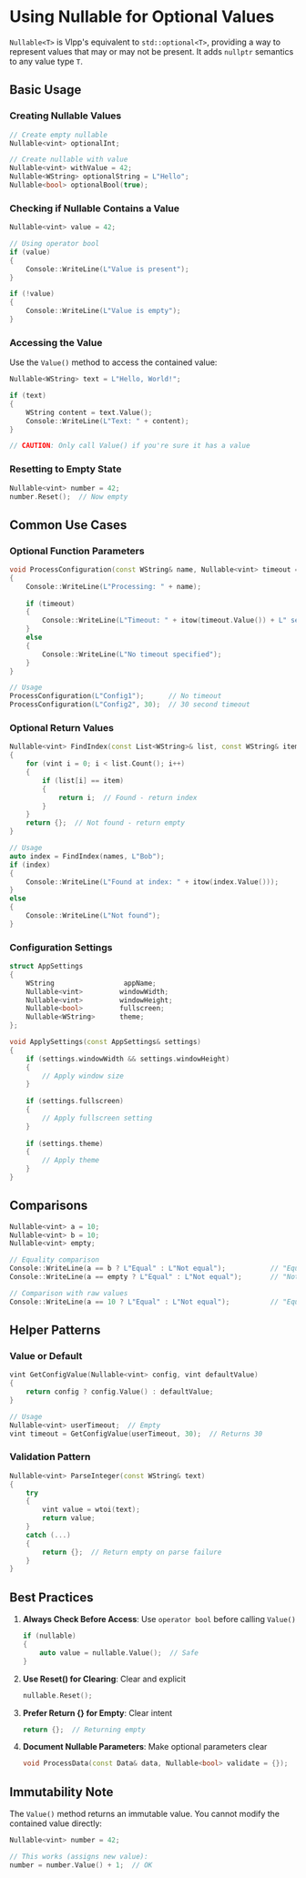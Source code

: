 # Using Nullable for Optional Values

`Nullable<T>` is Vlpp's equivalent to `std::optional<T>`, providing a way to represent values that may or may not be present. It adds `nullptr` semantics to any value type `T`.

## Basic Usage

### Creating Nullable Values

```cpp
// Create empty nullable
Nullable<vint> optionalInt;

// Create nullable with value
Nullable<vint> withValue = 42;
Nullable<WString> optionalString = L"Hello";
Nullable<bool> optionalBool(true);
```

### Checking if Nullable Contains a Value

```cpp
Nullable<vint> value = 42;

// Using operator bool
if (value)
{
    Console::WriteLine(L"Value is present");
}

if (!value)
{
    Console::WriteLine(L"Value is empty");
}
```

### Accessing the Value

Use the `Value()` method to access the contained value:

```cpp
Nullable<WString> text = L"Hello, World!";

if (text)
{
    WString content = text.Value();
    Console::WriteLine(L"Text: " + content);
}

// CAUTION: Only call Value() if you're sure it has a value
```

### Resetting to Empty State

```cpp
Nullable<vint> number = 42;
number.Reset();  // Now empty
```

## Common Use Cases

### Optional Function Parameters

```cpp
void ProcessConfiguration(const WString& name, Nullable<vint> timeout = {})
{
    Console::WriteLine(L"Processing: " + name);
    
    if (timeout)
    {
        Console::WriteLine(L"Timeout: " + itow(timeout.Value()) + L" seconds");
    }
    else
    {
        Console::WriteLine(L"No timeout specified");
    }
}

// Usage
ProcessConfiguration(L"Config1");      // No timeout
ProcessConfiguration(L"Config2", 30);  // 30 second timeout
```

### Optional Return Values

```cpp
Nullable<vint> FindIndex(const List<WString>& list, const WString& item)
{
    for (vint i = 0; i < list.Count(); i++)
    {
        if (list[i] == item)
        {
            return i;  // Found - return index
        }
    }
    return {};  // Not found - return empty
}

// Usage
auto index = FindIndex(names, L"Bob");
if (index)
{
    Console::WriteLine(L"Found at index: " + itow(index.Value()));
}
else
{
    Console::WriteLine(L"Not found");
}
```

### Configuration Settings

```cpp
struct AppSettings
{
    WString                 appName;
    Nullable<vint>         windowWidth;
    Nullable<vint>         windowHeight;
    Nullable<bool>         fullscreen;
    Nullable<WString>      theme;
};

void ApplySettings(const AppSettings& settings)
{
    if (settings.windowWidth && settings.windowHeight)
    {
        // Apply window size
    }
    
    if (settings.fullscreen)
    {
        // Apply fullscreen setting
    }
    
    if (settings.theme)
    {
        // Apply theme
    }
}
```

## Comparisons

```cpp
Nullable<vint> a = 10;
Nullable<vint> b = 10;
Nullable<vint> empty;

// Equality comparison
Console::WriteLine(a == b ? L"Equal" : L"Not equal");           // "Equal"
Console::WriteLine(a == empty ? L"Equal" : L"Not equal");       // "Not equal"

// Comparison with raw values
Console::WriteLine(a == 10 ? L"Equal" : L"Not equal");          // "Equal"
```

## Helper Patterns

### Value or Default

```cpp
vint GetConfigValue(Nullable<vint> config, vint defaultValue)
{
    return config ? config.Value() : defaultValue;
}

// Usage
Nullable<vint> userTimeout;  // Empty
vint timeout = GetConfigValue(userTimeout, 30);  // Returns 30
```

### Validation Pattern

```cpp
Nullable<vint> ParseInteger(const WString& text)
{
    try
    {
        vint value = wtoi(text);
        return value;
    }
    catch (...)
    {
        return {};  // Return empty on parse failure
    }
}
```

## Best Practices

1. **Always Check Before Access**: Use `operator bool` before calling `Value()`
   ```cpp
   if (nullable)
   {
       auto value = nullable.Value();  // Safe
   }
   ```

2. **Use Reset() for Clearing**: Clear and explicit
   ```cpp
   nullable.Reset();
   ```

3. **Prefer Return {} for Empty**: Clear intent
   ```cpp
   return {};  // Returning empty
   ```

4. **Document Nullable Parameters**: Make optional parameters clear
   ```cpp
   void ProcessData(const Data& data, Nullable<bool> validate = {});
   ```

## Immutability Note

The `Value()` method returns an immutable value. You cannot modify the contained value directly:

```cpp
Nullable<vint> number = 42;

// This works (assigns new value):
number = number.Value() + 1;  // OK